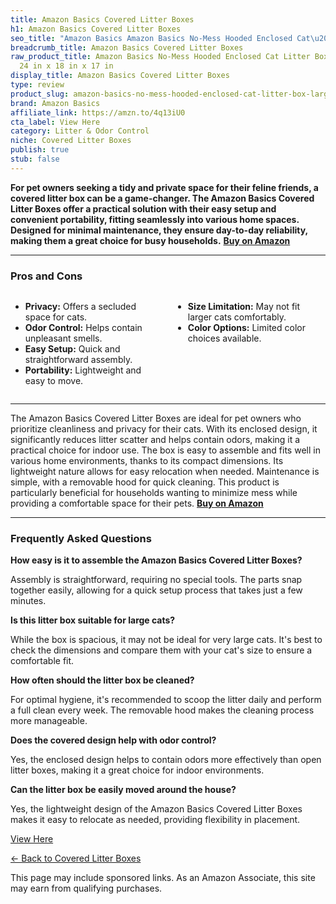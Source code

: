 ```yaml
---
title: Amazon Basics Covered Litter Boxes
h1: Amazon Basics Covered Litter Boxes
seo_title: "Amazon Basics Amazon Basics No-Mess Hooded Enclosed Cat\u2026"
breadcrumb_title: Amazon Basics Covered Litter Boxes
raw_product_title: Amazon Basics No-Mess Hooded Enclosed Cat Litter Box, Large, Multicolor,
  24 in x 18 in x 17 in
display_title: Amazon Basics Covered Litter Boxes
type: review
product_slug: amazon-basics-no-mess-hooded-enclosed-cat-litter-box-large-multicolor-2-bf38bbed
brand: Amazon Basics
affiliate_link: https://amzn.to/4q13iU0
cta_label: View Here
category: Litter & Odor Control
niche: Covered Litter Boxes
publish: true
stub: false
---
```


<div id="intro" class="full-width">
  <p><strong>For pet owners seeking a tidy and private space for their feline friends, a covered litter box can be a game-changer. The Amazon Basics Covered Litter Boxes offer a practical solution with their easy setup and convenient portability, fitting seamlessly into various home spaces. Designed for minimal maintenance, they ensure day-to-day reliability, making them a great choice for busy households.</strong> <a href="https://amzn.to/4q13iU0" rel="nofollow sponsored noopener" target="_blank"><strong>Buy on Amazon</strong></a></p>
</div>

<hr />
<h3 id="pros-cons">Pros and Cons</h3>
<div class="pc-grid" style="display:grid;grid-template-columns:1fr 1fr;gap:16px;">
  <ul>
    <li><strong>Privacy:</strong> Offers a secluded space for cats.</li>
    <li><strong>Odor Control:</strong> Helps contain unpleasant smells.</li>
    <li><strong>Easy Setup:</strong> Quick and straightforward assembly.</li>
    <li><strong>Portability:</strong> Lightweight and easy to move.</li>
  </ul>
  <ul>
    <li><strong>Size Limitation:</strong> May not fit larger cats comfortably.</li>
    <li><strong>Color Options:</strong> Limited color choices available.</li>
  </ul>
</div>
<hr />

<div class="full-width">
  <p>The Amazon Basics Covered Litter Boxes are ideal for pet owners who prioritize cleanliness and privacy for their cats. With its enclosed design, it significantly reduces litter scatter and helps contain odors, making it a practical choice for indoor use. The box is easy to assemble and fits well in various home environments, thanks to its compact dimensions. Its lightweight nature allows for easy relocation when needed. Maintenance is simple, with a removable hood for quick cleaning. This product is particularly beneficial for households wanting to minimize mess while providing a comfortable space for their pets. <a href="https://amzn.to/4q13iU0" rel="nofollow sponsored noopener" target="_blank"><strong>Buy on Amazon</strong></a></p>
</div>

<hr />
<h3 id="faqs">Frequently Asked Questions</h3>

<p><strong>How easy is it to assemble the Amazon Basics Covered Litter Boxes?</strong></p>
<p>Assembly is straightforward, requiring no special tools. The parts snap together easily, allowing for a quick setup process that takes just a few minutes.</p>

<p><strong>Is this litter box suitable for large cats?</strong></p>
<p>While the box is spacious, it may not be ideal for very large cats. It's best to check the dimensions and compare them with your cat's size to ensure a comfortable fit.</p>

<p><strong>How often should the litter box be cleaned?</strong></p>
<p>For optimal hygiene, it's recommended to scoop the litter daily and perform a full clean every week. The removable hood makes the cleaning process more manageable.</p>

<p><strong>Does the covered design help with odor control?</strong></p>
<p>Yes, the enclosed design helps to contain odors more effectively than open litter boxes, making it a great choice for indoor environments.</p>

<p><strong>Can the litter box be easily moved around the house?</strong></p>
<p>Yes, the lightweight design of the Amazon Basics Covered Litter Boxes makes it easy to relocate as needed, providing flexibility in placement.</p>
<p><a class="btn" href="https://amzn.to/4q13iU0" target="_blank" rel="nofollow sponsored noopener">View Here</a></p>
<p><a href="/roundups/litter-odor-control/covered-litter-boxes/">← Back to Covered Litter Boxes</a></p>
<aside class="disclosure">This page may include sponsored links. As an Amazon Associate, this site may earn from qualifying purchases.</aside>
